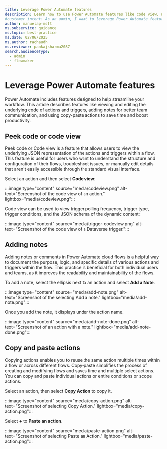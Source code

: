 ```yaml
---
title: Leverage Power Automate features
description: Learn how to use Power Automate features like code view, notes, and copy and paste actions to streamline your workflow creation process.
#customer intent: As an admin, I want to leverage Power Automate features so that I can streamline workflow creation.
author: manuelap-msft
ms.subservice: guidance
ms.topic: best-practice
ms.date: 02/06/2025
ms.author: rachaudh
ms.reviewer: pankajsharma2087
search.audienceType: 
  - admin
  - flowmaker
---
```


# Leverage Power Automate features

Power Automate includes features designed to help streamline your workflow. This article describes features like viewing and editing the underlying code of actions and triggers, adding notes for better team communication, and using copy-paste actions to save time and boost productivity.

## Peek code or code view

Peek code or Code view is a feature that allows users to view the underlying JSON representation of the actions and triggers within a flow. This feature is useful for users who want to understand the structure and configuration of their flows, troubleshoot issues, or manually edit details that aren't easily accessible through the standard visual interface. 

Select an action and then select **Code view**:

:::image type="content" source="media/codeview.png" alt-text="Screenshot of the code view of an action." lightbox="media/codeview.png":::

Code view can be used to view trigger polling frequency, trigger type, trigger conditions, and the JSON schema of the dynamic content:

:::image type="content" source="media/trigger-codeview.png" alt-text="Screenshot of the code view of a Dataverse trigger.":::

## Adding notes

Adding notes or comments in Power Automate cloud flows is a helpful way to document the purpose, logic, and specific details of various actions and triggers within the flow. This practice is beneficial for both individual users and teams, as it improves the readability and maintainability of the flows.

To add a note, select the ellipsis next to an action and select **Add a Note**.

:::image type="content" source="media/add-note.png" alt-text="Screenshot of the selecting Add a note." lightbox="media/add-note.png":::

Once you add the note, it displays under the action name.

:::image type="content" source="media/add-note-done.png" alt-text="Screenshot of an action with a note." lightbox="media/add-note-done.png":::

## Copy and paste actions

Copying actions enables you to reuse the same action multiple times within a flow or across different flows. Copy-paste simplifies the process of creating and modifying flows and saves time and multiple select actions. You can copy and paste individual actions or entire conditions or scope actions. 

Select an action, then select **Copy Action** to copy it.

:::image type="content" source="media/copy-action.png" alt-text="Screenshot of selecting Copy Action." lightbox="media/copy-action.png":::

Select **+** to **Paste an action**.

:::image type="content" source="media/paste-action.png" alt-text="Screenshot of selecting Paste an Action." lightbox="media/paste-action.png":::

